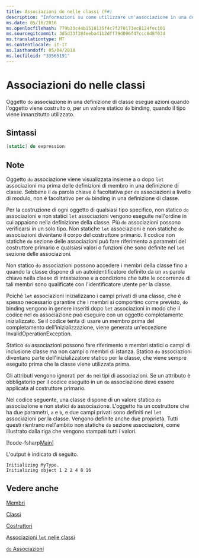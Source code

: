 ```yaml
---
title: Associazioni do nelle classi (F#)
description: "Informazioni su come utilizzare un'associazione in una definizione di classe che esegue azioni quando l'oggetto viene costruito o quando il tipo viene utilizzato prima ' do' F #."
ms.date: 05/16/2016
ms.openlocfilehash: 779b33c44b1518135f4c7f270173ec8124fec101
ms.sourcegitcommit: 3d5d33f384eeba41b2dff79d096f47ccc8d8f03d
ms.translationtype: MT
ms.contentlocale: it-IT
ms.lasthandoff: 05/04/2018
ms.locfileid: "33565191"
---
```

# <a name="do-bindings-in-classes"></a>Associazioni do nelle classi

Oggetto `do` associazione in una definizione di classe esegue azioni quando l'oggetto viene costruito o, per un valore statico `do` binding, quando il tipo viene innanzitutto utilizzato.


## <a name="syntax"></a>Sintassi

```fsharp
[static] do expression
```

## <a name="remarks"></a>Note
Oggetto `do` associazione viene visualizzata insieme a o dopo `let` associazioni ma prima delle definizioni di membro in una definizione di classe. Sebbene il `do` parola chiave è facoltativa per `do` associazioni a livello di modulo, non è facoltativo per `do` binding in una definizione di classe.

Per la costruzione di ogni oggetto di qualsiasi tipo specifico, non statico `do` associazioni e non statici `let` associazioni vengono eseguite nell'ordine in cui appaiono nella definizione della classe. Più `do` associazioni possono verificarsi in un solo tipo. Non statiche `let` associazioni e non statiche `do` associazioni diventano il corpo del costruttore primario. Il codice non statiche `do` sezione delle associazioni può fare riferimento a parametri del costruttore primario e qualsiasi valori o funzioni che sono definite nel `let` sezione delle associazioni.

Non statico `do` associazioni possono accedere i membri della classe fino a quando la classe dispone di un autoidentificatore definito da un `as` parola chiave nella classe di intestazione e a condizione che tutte le occorrenze di tali membri sono qualificate con l'identificatore utente per la classe.

Poiché `let` associazioni inizializzano i campi privati di una classe, che è spesso necessario garantire che i membri si comportino come previsto, `do` binding vengono in genere inseriti dopo `let` associazioni in modo che il codice nel `do` associazione può eseguire con un oggetto completamente inizializzato. Se il codice tenta di usare un membro prima del completamento dell'inizializzazione, viene generata un'eccezione InvalidOperationException.

Statico `do` associazioni possono fare riferimento a membri statici o campi di inclusione classe ma non campi o membri di istanza. Statico `do` associazioni diventano parte dell'inizializzatore statico per la classe, che viene sempre eseguito prima che la classe viene utilizzata prima.

Gli attributi vengono ignorati per `do` nei tipi di associazioni. Se un attributo è obbligatorio per il codice eseguito in un `do` associazione deve essere applicata al costruttore primario.

Nel codice seguente, una classe dispone di un valore statico `do` associazione e non statici `do` associazione. L'oggetto ha un costruttore che ha due parametri, `a` e `b`, e due campi privati sono definiti nel `let` associazioni per la classe. Vengono definite anche due proprietà. Tutti questi rientrano nell'ambito non statiche `do` sezione associazioni, come illustrato dalla riga che vengono stampati tutti i valori.

[!code-fsharp[Main](../../../../samples/snippets/fsharp/lang-ref-1/snippet3101.fs)]

L'output è indicato di seguito.

```console
Initializing MyType.
Initializing object 1 2 2 4 8 16
```

## <a name="see-also"></a>Vedere anche
[Membri](index.md)

[Classi](../classes.md)

[Costruttori](constructors.md)

[Associazioni `let` nelle classi](let-bindings-in-classes.md)

[`do` Associazioni](../functions/do-Bindings.md)
